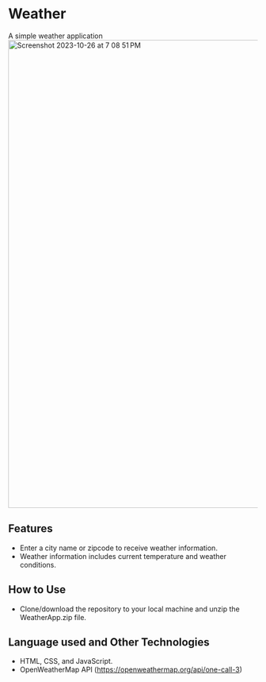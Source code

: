 # Weather
A simple weather application
<img width="943" alt="Screenshot 2023-10-26 at 7 08 51 PM" src="https://github.com/saxcrawford/weather/assets/129330572/d6217b07-155b-4dff-9469-cda363ea927c">

## Features
* Enter a city name or zipcode to receive weather information.
* Weather information includes current temperature and weather conditions.

## How to Use
* Clone/download the repository to your local machine and unzip the WeatherApp.zip file.

## Language used and Other Technologies
* HTML, CSS, and JavaScript.
* OpenWeatherMap API (https://openweathermap.org/api/one-call-3)
